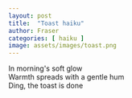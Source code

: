 ```yaml
---
layout: post
title:  "Toast haiku"
author: Fraser
categories: [ haiku ]
image: assets/images/toast.png
---
```

In morning's soft glow\
Warmth spreads with a gentle hum\
Ding, the toast is done


